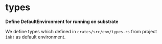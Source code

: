 # types

**Define DefaultEnvironment for running on substrate**

We define types which defined in `crates/src/env/types.rs` from project `ink!` as default environment.